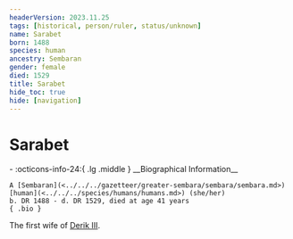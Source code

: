 ```yaml
---
headerVersion: 2023.11.25
tags: [historical, person/ruler, status/unknown]
name: Sarabet
born: 1488
species: human
ancestry: Sembaran
gender: female
died: 1529
title: Sarabet
hide_toc: true
hide: [navigation]
---
```

# Sarabet
<div class="grid cards ext-narrow-margin ext-one-column" markdown>
- :octicons-info-24:{ .lg .middle } __Biographical Information__

    A [Sembaran](<../../../gazetteer/greater-sembara/sembara/sembara.md>) [human](<../../../species/humans/humans.md>) (she/her)  
    b. DR 1488 - d. DR 1529, died at age 41 years  
    { .bio }

</div>


The first wife of [Derik III](<./derik-iii.md>).

